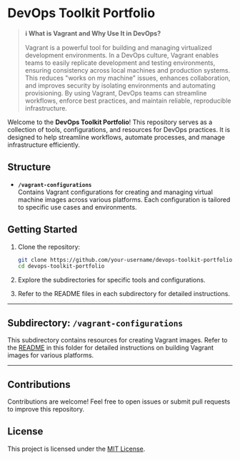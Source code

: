 # DevOps Toolkit Portfolio

> **ℹ️ What is Vagrant and Why Use It in DevOps?**
>
> Vagrant is a powerful tool for building and managing virtualized development environments. In a DevOps culture, Vagrant enables teams to easily replicate development and testing environments, ensuring consistency across local machines and production systems. This reduces "works on my machine" issues, enhances collaboration, and improves security by isolating environments and automating provisioning. By using Vagrant, DevOps teams can streamline workflows, enforce best practices, and maintain reliable, reproducible infrastructure.

Welcome to the **DevOps Toolkit Portfolio**! This repository serves as a collection of tools, configurations, and resources for DevOps practices. It is designed to help streamline workflows, automate processes, and manage infrastructure efficiently.

## Structure

- **`/vagrant-configurations`**  
    Contains Vagrant configurations for creating and managing virtual machine images across various platforms. Each configuration is tailored to specific use cases and environments.

## Getting Started

1. Clone the repository:
     ```bash
     git clone https://github.com/your-username/devops-toolkit-portfolio.git
     cd devops-toolkit-portfolio
     ```

2. Explore the subdirectories for specific tools and configurations.

3. Refer to the README files in each subdirectory for detailed instructions.

---

## Subdirectory: `/vagrant-configurations`

This subdirectory contains resources for creating Vagrant images. Refer to the [README](vagrant-configurations/README.md) in this folder for detailed instructions on building Vagrant images for various platforms.

---

## Contributions

Contributions are welcome! Feel free to open issues or submit pull requests to improve this repository.

## License

This project is licensed under the [MIT License](LICENSE).
